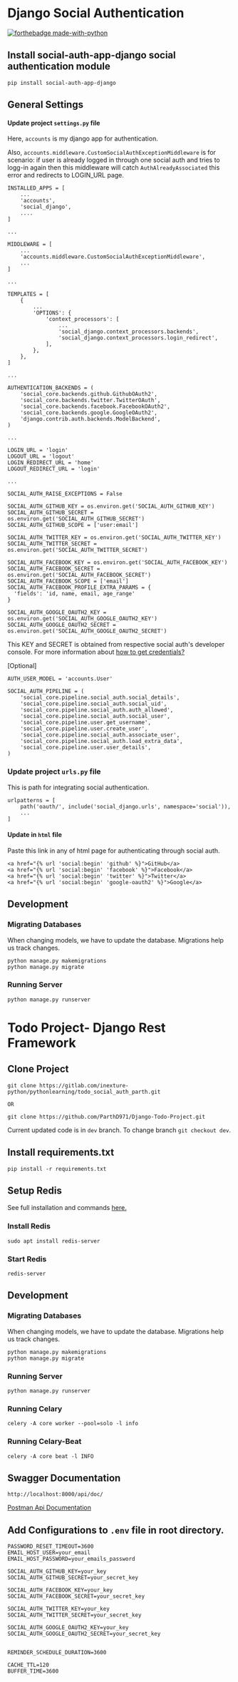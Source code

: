 # Django Social Authentication

[![forthebadge made-with-python](http://ForTheBadge.com/images/badges/made-with-python.svg)](https://www.python.org/) 

## Install social-auth-app-django social authentication module
```console
pip install social-auth-app-django
```

## General Settings

#### Update project ```settings.py``` file
Here, `accounts` is my django app for authentication. 

Also, `accounts.middleware.CustomSocialAuthExceptionMiddleware` is for scenario: if user is already logged in through one social auth and tries to logg-in again then this middleware will catch `AuthAlreadyAssociated` this error and redirects to LOGIN_URL page. 

```console
INSTALLED_APPS = [
    ...
    'accounts',
    'social_django',
    ....
]

...

MIDDLEWARE = [
    ...
    'accounts.middleware.CustomSocialAuthExceptionMiddleware',
    ...
]

...

TEMPLATES = [
    {
        ...
        'OPTIONS': {
            'context_processors': [
                ...
                'social_django.context_processors.backends',
                'social_django.context_processors.login_redirect',
            ],
        },
    },
]

...

AUTHENTICATION_BACKENDS = (
    'social_core.backends.github.GithubOAuth2',
    'social_core.backends.twitter.TwitterOAuth',
    'social_core.backends.facebook.FacebookOAuth2',
    'social_core.backends.google.GoogleOAuth2',
    'django.contrib.auth.backends.ModelBackend',
)

...

LOGIN_URL = 'login'
LOGOUT_URL = 'logout'
LOGIN_REDIRECT_URL = 'home'
LOGOUT_REDIRECT_URL = 'login'

...

SOCIAL_AUTH_RAISE_EXCEPTIONS = False

SOCIAL_AUTH_GITHUB_KEY = os.environ.get('SOCIAL_AUTH_GITHUB_KEY')
SOCIAL_AUTH_GITHUB_SECRET = os.environ.get('SOCIAL_AUTH_GITHUB_SECRET')
SOCIAL_AUTH_GITHUB_SCOPE = ['user:email']

SOCIAL_AUTH_TWITTER_KEY = os.environ.get('SOCIAL_AUTH_TWITTER_KEY')
SOCIAL_AUTH_TWITTER_SECRET = os.environ.get('SOCIAL_AUTH_TWITTER_SECRET')

SOCIAL_AUTH_FACEBOOK_KEY = os.environ.get('SOCIAL_AUTH_FACEBOOK_KEY')
SOCIAL_AUTH_FACEBOOK_SECRET = os.environ.get('SOCIAL_AUTH_FACEBOOK_SECRET')
SOCIAL_AUTH_FACEBOOK_SCOPE = ['email']
SOCIAL_AUTH_FACEBOOK_PROFILE_EXTRA_PARAMS = {
  'fields': 'id, name, email, age_range'
}

SOCIAL_AUTH_GOOGLE_OAUTH2_KEY = os.environ.get('SOCIAL_AUTH_GOOGLE_OAUTH2_KEY')
SOCIAL_AUTH_GOOGLE_OAUTH2_SECRET = os.environ.get('SOCIAL_AUTH_GOOGLE_OAUTH2_SECRET')

```

This KEY and SECRET is obtained from respective social auth's developer console.
For more information about [how to get credentials?](https://creativeminds.helpscoutdocs.com/article/551-social-login-how-to-create-google-api-client-id-and-client-secret)

[Optional]
```console
AUTH_USER_MODEL = 'accounts.User'

SOCIAL_AUTH_PIPELINE = (
    'social_core.pipeline.social_auth.social_details',
    'social_core.pipeline.social_auth.social_uid',
    'social_core.pipeline.social_auth.auth_allowed',
    'social_core.pipeline.social_auth.social_user',
    'social_core.pipeline.user.get_username',
    'social_core.pipeline.user.create_user',
    'social_core.pipeline.social_auth.associate_user',
    'social_core.pipeline.social_auth.load_extra_data',
    'social_core.pipeline.user.user_details',
)
```


### Update project ```urls.py``` file
This is path for integrating social authentication.

```console
urlpatterns = [
    path('oauth/', include('social_django.urls', namespace='social')),
    ...
]
```

#### Update in ```html``` file
Paste this link in any of html page for authenticating through social auth.

```console
<a href="{% url 'social:begin' 'github' %}">GitHub</a>
<a href="{% url 'social:begin' 'facebook' %}">Facebook</a>
<a href="{% url 'social:begin' 'twitter' %}">Twitter</a>
<a href="{% url 'social:begin' 'google-oauth2' %}">Google</a>
```

## Development

### Migrating Databases

When changing models, we have to update the database. Migrations help us track changes.

```console
python manage.py makemigrations
python manage.py migrate
```

### Running Server

```console
python manage.py runserver
```


# Todo Project- Django Rest Framework

## Clone Project
```console
git clone https://gitlab.com/inexture-python/pythonlearning/todo_social_auth_parth.git

OR 

git clone https://github.com/ParthD971/Django-Todo-Project.git

```
Current updated code is in `dev` branch. To change branch `git checkout dev`.

## Install requirements.txt
```console
pip install -r requirements.txt
```

## Setup Redis
See full installation and commands [here.](https://www.digitalocean.com/community/tutorials/how-to-install-and-secure-redis-on-ubuntu-20-04)
### Install Redis
```console
sudo apt install redis-server
```

### Start Redis
```console
redis-server
```

## Development

### Migrating Databases

When changing models, we have to update the database. Migrations help us track changes.

```console
python manage.py makemigrations
python manage.py migrate
```

### Running Server

```console
python manage.py runserver
```

### Running Celary

```console
celery -A core worker --pool=solo -l info
```

### Running Celary-Beat

```console
celery -A core beat -l INFO
```

## Swagger Documentation

```console
http://localhost:8000/api/doc/
```

[Postman Api Documentation](https://documenter.getpostman.com/view/20754219/VUxRPSH4)

## Add Configurations to `.env` file in root directory.
```console
PASSWORD_RESET_TIMEOUT=3600
EMAIL_HOST_USER=your_email
EMAIL_HOST_PASSWORD=your_emails_password

SOCIAL_AUTH_GITHUB_KEY=your_key
SOCIAL_AUTH_GITHUB_SECRET=your_secret_key

SOCIAL_AUTH_FACEBOOK_KEY=your_key
SOCIAL_AUTH_FACEBOOK_SECRET=your_secret_key

SOCIAL_AUTH_TWITTER_KEY=your_key
SOCIAL_AUTH_TWITTER_SECRET=your_secret_key

SOCIAL_AUTH_GOOGLE_OAUTH2_KEY=your_key
SOCIAL_AUTH_GOOGLE_OAUTH2_SECRET=your_secret_key


REMINDER_SCHEDULE_DURATION=3600

CACHE_TTL=120
BUFFER_TIME=3600
```



